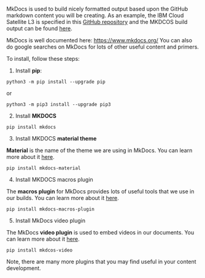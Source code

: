 MkDocs is used to build nicely formatted output based upon the GitHub markdown content you will be creating.
As an example, the IBM Cloud Satellite L3 is specified in this <a href="https://github.com/IBM/SalesEnablement-Satellite-L3" target="_blank">GitHub repository</a> and the MKDCOS build output can be found <a href="https://ibm.github.io/SalesEnablement-Satellite-L3/" target="_blank">here</a>.

MkDocs is well documented here: <a href="https://www.mkdocs.org/" target="_blank">https://www.mkdocs.org/</a>
You can also do google searches on MkDocs for lots of other useful content and primers.

To install, follow these steps:

1. Install **pip**:

```
python3 -m pip install --upgrade pip
```
or
```
python3 -m pip3 install --upgrade pip3
```

2. Install **MKDOCS**

```
pip install mkdocs
```

3. Install MKDOCS **material theme**

**Material** is the name of the theme we are using in MkDocs.  You can learn more about it <a href="https://squidfunk.github.io/mkdocs-material/" target="_blank">here</a>.

```
pip install mkdocs-material
```

4. Install MKDOCS macros plugin

The **macros plugin** for MkDocs provides lots of useful tools that we use in our builds.  You can learn more about it <a href="https://mkdocs-macros-plugin.readthedocs.io/en/latest/" target="_blank">here</a>.

```
pip install mkdocs-macros-plugin
```

5. Install MkDocs video plugin

The MkDocs **video plugin** is used to embed videos in our documents.  You can learn more about it <a href="https://pypi.org/project/mkdocs-video/" target="_blank">here</a>.

```
pip install mkdcos-video
```

Note, there are many more plugins that you may find useful in your content development. 
